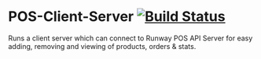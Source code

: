 # POS-Client-Server    [![Build Status](https://travis-ci.com/myleskeeffe/POS-Client-Server.svg?branch=master)](https://travis-ci.com/myleskeeffe/POS-Client-Server)
Runs a client server which can connect to Runway POS API Server for easy adding, removing and viewing of products, orders & stats.
